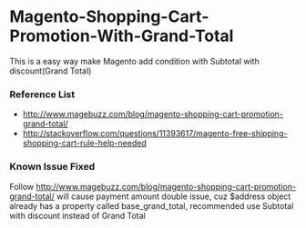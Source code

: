 # Magento-Shopping-Cart-Promotion-With-Grand-Total

This is a easy way make Magento add condition with Subtotal with discount(Grand Total)

### Reference List 

* http://www.magebuzz.com/blog/magento-shopping-cart-promotion-grand-total/
* http://stackoverflow.com/questions/11393617/magento-free-shipping-shopping-cart-rule-help-needed

###  Known Issue Fixed

Follow http://www.magebuzz.com/blog/magento-shopping-cart-promotion-grand-total/ will cause payment amount double issue, cuz $address object already has a property called base_grand_total, recommended use Subtotal with discount instead of Grand Total
